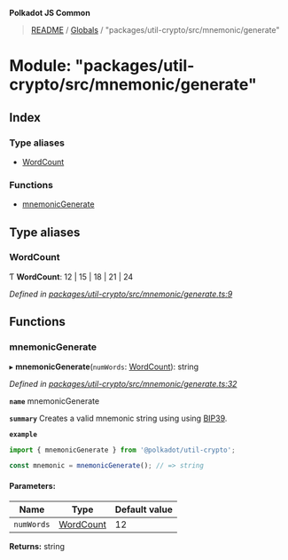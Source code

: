 **Polkadot JS Common**

> [README](../README.md) / [Globals](../globals.md) / "packages/util-crypto/src/mnemonic/generate"

# Module: "packages/util-crypto/src/mnemonic/generate"

## Index

### Type aliases

* [WordCount](_packages_util_crypto_src_mnemonic_generate_.md#wordcount)

### Functions

* [mnemonicGenerate](_packages_util_crypto_src_mnemonic_generate_.md#mnemonicgenerate)

## Type aliases

### WordCount

Ƭ  **WordCount**: 12 \| 15 \| 18 \| 21 \| 24

*Defined in [packages/util-crypto/src/mnemonic/generate.ts:9](https://github.com/polkadot-js/common/blob/bd1735ca/packages/util-crypto/src/mnemonic/generate.ts#L9)*

## Functions

### mnemonicGenerate

▸ **mnemonicGenerate**(`numWords`: [WordCount](_packages_util_crypto_src_mnemonic_generate_.md#wordcount)): string

*Defined in [packages/util-crypto/src/mnemonic/generate.ts:32](https://github.com/polkadot-js/common/blob/bd1735ca/packages/util-crypto/src/mnemonic/generate.ts#L32)*

**`name`** mnemonicGenerate

**`summary`** Creates a valid mnemonic string using using [BIP39](https://github.com/bitcoin/bips/blob/master/bip-0039.mediawiki).

**`example`** 
<BR>

```javascript
import { mnemonicGenerate } from '@polkadot/util-crypto';

const mnemonic = mnemonicGenerate(); // => string
```

#### Parameters:

Name | Type | Default value |
------ | ------ | ------ |
`numWords` | [WordCount](_packages_util_crypto_src_mnemonic_generate_.md#wordcount) | 12 |

**Returns:** string
